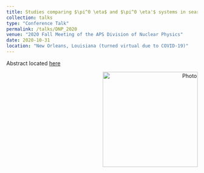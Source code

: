```yaml
---
title: Studies comparing $\pi^0 \eta$ and $\pi^0 \eta'$ systems in search for exotic hybrid mesons at GlueX - DNP 
collection: talks
type: "Conference Talk"
permalink: /talks/DNP_2020
venue: "2020 Fall Meeting of the APS Division of Nuclear Physics"
date: 2020-10-31
location: "New Orleans, Louisiana (turned virtual due to COVID-19)"
---
```

Abstract located [here](http://meetings.aps.org/Meeting/DNP20/Session/MP.7)
<p align="right">
  <img src="https://zabaldwin.github.io/files/DNP2020.png" alt="Photo" style="width: 250px;"/> 
</p>
